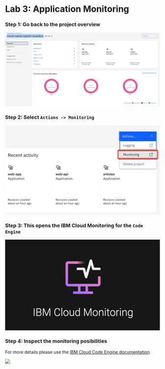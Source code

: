 # Lab 3: Application Monitoring

### Step 1: Go back to the project overview

![](images/cns-ce-monitoring-01.png)

### Step 2: Select `Actions -> Monitoring`

![](images/cns-ce-monitoring-02.png)

### Step 3: This opens the IBM Cloud Monitoring for the `Code Engine`

![](images/cns-ce-monitoring-03.png)

### Step 4: Inspect the monitoring posibilities

For more details please use the [IBM Cloud Code Engine documentation](https://cloud.ibm.com/docs/codeengine?topic=codeengine-monitor).

![](images/cns-ce-monitoring-01.gif)
